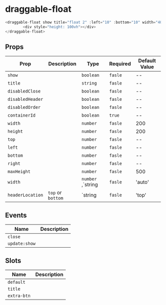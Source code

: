 # draggable-float

```js
<draggable-float show title="float 2" :left="10" :bottom="10" width="400">
        <div style="height: 100vh"></div>
</draggable-float>
```

## Props

| Prop | Description | Type | Required | Default Value |
| --- | --- | --- | --- | --- |
| `show` |  | `boolean` | `fasle` | -- |
| `title` |  | `string` | `fasle` | -- |
| `disabledClose` |  | `boolean` | `fasle` | -- |
| `disabledHeader` |  | `boolean` | `fasle` | -- |
| `disabledOrder` |  | `boolean` | `fasle` | -- |
| `containerId` |  | `boolean` | `true` | -- |
| `width` |  | `number` | `fasle` | 200 |
| `height` |  | `number` | `fasle` | 200 |
| `top` |  | `number` | `fasle` | -- |
| `left` |  | `number` | `fasle` | -- |
| `bottom` |  | `number` | `fasle` | -- |
| `right` |  | `number` | `fasle` | -- |
| `maxHeight` |  | `number` | `fasle` | 500 |
| `width` |  | `number` ,`string | `fasle` | 'auto' |
| `headerLocation` | `top` or `bottom` | `string | `fasle` | 'top' |

## Events

| Name          | Description |
| ------------- | ----------- |
| `close`       |             |
| `update:show` |             |

## Slots

| Name        | Description |
| ----------- | ----------- |
| `default`   |             |
| `title`     |             |
| `extra-btn` |             |
